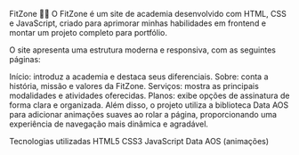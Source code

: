FitZone 🏋️‍♂️
O FitZone é um site de academia desenvolvido com HTML, CSS e JavaScript, criado para aprimorar minhas habilidades em frontend e montar um projeto completo para portfólio.

O site apresenta uma estrutura moderna e responsiva, com as seguintes páginas:

Início: introduz a academia e destaca seus diferenciais.
Sobre: conta a história, missão e valores da FitZone.
Serviços: mostra as principais modalidades e atividades oferecidas.
Planos: exibe opções de assinatura de forma clara e organizada.
Além disso, o projeto utiliza a biblioteca Data AOS para adicionar animações suaves ao rolar a página, proporcionando uma experiência de navegação mais dinâmica e agradável.

Tecnologias utilizadas
HTML5
CSS3
JavaScript
Data AOS (animações)
